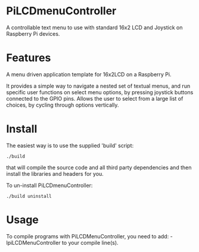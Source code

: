 PiLCDmenuController
==================

A controllable text menu to use with standard 16x2 LCD and Joystick on Raspberry Pi devices.

Features
========

A menu driven application template for 16x2LCD on a Raspberry Pi.

It provides a simple way to navigate a nested set of textual menus, and run specific user functions on select menu options,
by pressing joystick buttons connected to the GPIO pins. Allows the user to select from a large list of choices, by cycling
through options vertically.


Install
=======

The easiest way is to use the supplied 'build' script:

```
./build
```

that will compile the source code and all third party dependencies and then install the libraries and headers for you.

To un-install PiLCDmenuController:

```
./build uninstall
```

Usage
=====

To compile programs with PiLCDMenuController, you need to add:
    -lpiLCDMenuController
to your compile line(s).
 
